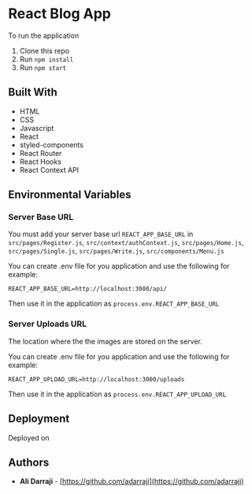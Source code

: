 # React Blog App

To run the application

1. Clone this repo
2. Run `npm install`
3. Run `npm start`

## Built With

* HTML
* CSS
* Javascript
* React
* styled-components
* React Router
* React Hooks
* React Context API 

## Environmental Variables

### Server Base URL

You must add your server base url `REACT_APP_BASE_URL` in `src/pages/Register.js`, `src/context/authContext.js`, `src/pages/Home.js`, `src/pages/Single.js`, `src/pages/Write.js`, `src/components/Menu.js`

You can create .env file for you application and use the following for example:

`REACT_APP_BASE_URL=http://localhost:3000/api/`

Then use it in the application as  `process.env.REACT_APP_BASE_URL`


### Server Uploads URL

The location where the the images are stored on the server.


You can create .env file for you application and use the following for example:

`REACT_APP_UPLOAD_URL=http://localhost:3000/uploads`

Then use it in the application as  `process.env.REACT_APP_UPLOAD_URL`

## Deployment
Deployed on 


## Authors

- **Ali Darraji** - [https://github.com/adarraji](https://github.com/adarraji)
